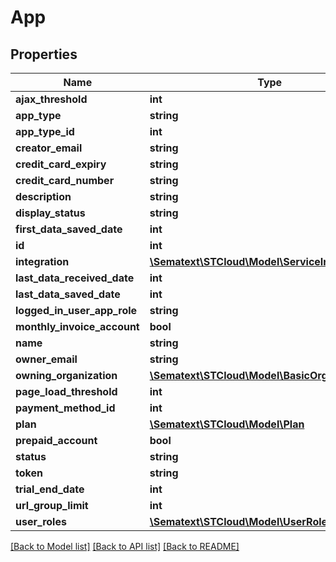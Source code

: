 # App

## Properties
Name | Type | Description | Notes
------------ | ------------- | ------------- | -------------
**ajax_threshold** | **int** |  | [optional] 
**app_type** | **string** |  | [optional] 
**app_type_id** | **int** |  | [optional] 
**creator_email** | **string** |  | [optional] 
**credit_card_expiry** | **string** |  | [optional] 
**credit_card_number** | **string** |  | [optional] 
**description** | **string** |  | [optional] 
**display_status** | **string** |  | [optional] 
**first_data_saved_date** | **int** |  | [optional] 
**id** | **int** |  | [optional] 
**integration** | [**\Sematext\STCloud\Model\ServiceIntegration**](ServiceIntegration.md) |  | [optional] 
**last_data_received_date** | **int** |  | [optional] 
**last_data_saved_date** | **int** |  | [optional] 
**logged_in_user_app_role** | **string** |  | [optional] 
**monthly_invoice_account** | **bool** |  | [optional] 
**name** | **string** |  | [optional] 
**owner_email** | **string** |  | [optional] 
**owning_organization** | [**\Sematext\STCloud\Model\BasicOrganizationDto**](BasicOrganizationDto.md) |  | [optional] 
**page_load_threshold** | **int** |  | [optional] 
**payment_method_id** | **int** |  | [optional] 
**plan** | [**\Sematext\STCloud\Model\Plan**](Plan.md) |  | [optional] 
**prepaid_account** | **bool** |  | [optional] 
**status** | **string** |  | [optional] 
**token** | **string** |  | [optional] 
**trial_end_date** | **int** |  | [optional] 
**url_group_limit** | **int** |  | [optional] 
**user_roles** | [**\Sematext\STCloud\Model\UserRole[]**](UserRole.md) |  | [optional] 

[[Back to Model list]](../README.md#documentation-for-models) [[Back to API list]](../README.md#documentation-for-api-endpoints) [[Back to README]](../README.md)


